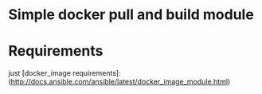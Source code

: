 # Simple docker pull and build module

# Requirements

just [docker_image requirements]:(http://docs.ansible.com/ansible/latest/docker_image_module.html)
